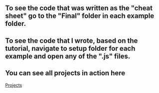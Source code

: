 ## To see the code that was written as the "cheat sheet" go to the "Final" folder in each example folder.

## To see the code that I wrote, based on the tutorial, navigate to setup folder for each example and open any of the ".js" files.

## You can see all projects in action here

[Projects](https://www.vanillajavascriptprojects.com/)

